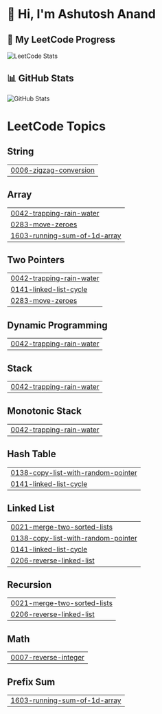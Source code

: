 # 👋 Hi, I'm Ashutosh Anand  

## 🚀 My LeetCode Progress  

![LeetCode Stats](https://leetcard.jacoblin.cool/Ashutoshanand2287?theme=dark&font=baloo&ext=contest)  

## 📊 GitHub Stats  
![GitHub Stats](https://github-readme-stats.vercel.app/api?username=ashutosh2287&show_icons=true&theme=radical)

<!---LeetCode Topics Start-->
# LeetCode Topics
## String
|  |
| ------- |
| [0006-zigzag-conversion](https://github.com/ashutosh2287/Ashutoshanand2287/tree/master/0006-zigzag-conversion) |
## Array
|  |
| ------- |
| [0042-trapping-rain-water](https://github.com/ashutosh2287/Ashutoshanand2287/tree/master/0042-trapping-rain-water) |
| [0283-move-zeroes](https://github.com/ashutosh2287/Ashutoshanand2287/tree/master/0283-move-zeroes) |
| [1603-running-sum-of-1d-array](https://github.com/ashutosh2287/Ashutoshanand2287/tree/master/1603-running-sum-of-1d-array) |
## Two Pointers
|  |
| ------- |
| [0042-trapping-rain-water](https://github.com/ashutosh2287/Ashutoshanand2287/tree/master/0042-trapping-rain-water) |
| [0141-linked-list-cycle](https://github.com/ashutosh2287/Ashutoshanand2287/tree/master/0141-linked-list-cycle) |
| [0283-move-zeroes](https://github.com/ashutosh2287/Ashutoshanand2287/tree/master/0283-move-zeroes) |
## Dynamic Programming
|  |
| ------- |
| [0042-trapping-rain-water](https://github.com/ashutosh2287/Ashutoshanand2287/tree/master/0042-trapping-rain-water) |
## Stack
|  |
| ------- |
| [0042-trapping-rain-water](https://github.com/ashutosh2287/Ashutoshanand2287/tree/master/0042-trapping-rain-water) |
## Monotonic Stack
|  |
| ------- |
| [0042-trapping-rain-water](https://github.com/ashutosh2287/Ashutoshanand2287/tree/master/0042-trapping-rain-water) |
## Hash Table
|  |
| ------- |
| [0138-copy-list-with-random-pointer](https://github.com/ashutosh2287/Ashutoshanand2287/tree/master/0138-copy-list-with-random-pointer) |
| [0141-linked-list-cycle](https://github.com/ashutosh2287/Ashutoshanand2287/tree/master/0141-linked-list-cycle) |
## Linked List
|  |
| ------- |
| [0021-merge-two-sorted-lists](https://github.com/ashutosh2287/Ashutoshanand2287/tree/master/0021-merge-two-sorted-lists) |
| [0138-copy-list-with-random-pointer](https://github.com/ashutosh2287/Ashutoshanand2287/tree/master/0138-copy-list-with-random-pointer) |
| [0141-linked-list-cycle](https://github.com/ashutosh2287/Ashutoshanand2287/tree/master/0141-linked-list-cycle) |
| [0206-reverse-linked-list](https://github.com/ashutosh2287/Ashutoshanand2287/tree/master/0206-reverse-linked-list) |
## Recursion
|  |
| ------- |
| [0021-merge-two-sorted-lists](https://github.com/ashutosh2287/Ashutoshanand2287/tree/master/0021-merge-two-sorted-lists) |
| [0206-reverse-linked-list](https://github.com/ashutosh2287/Ashutoshanand2287/tree/master/0206-reverse-linked-list) |
## Math
|  |
| ------- |
| [0007-reverse-integer](https://github.com/ashutosh2287/Ashutoshanand2287/tree/master/0007-reverse-integer) |
## Prefix Sum
|  |
| ------- |
| [1603-running-sum-of-1d-array](https://github.com/ashutosh2287/Ashutoshanand2287/tree/master/1603-running-sum-of-1d-array) |
<!---LeetCode Topics End-->
